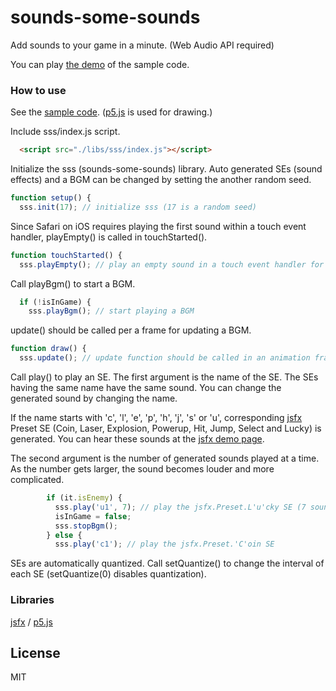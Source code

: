 sounds-some-sounds
======================
Add sounds to your game in a minute. (Web Audio API required)

You can play [the demo](http://abagames.sakura.ne.jp/16/sss/) of the sample code.

### How to use

See the [sample code](https://github.com/abagames/sounds-some-sounds/blob/master/www/index.html).
([p5.js](https://p5js.org/) is used for drawing.)

Include sss/index.js script.
```html
  <script src="./libs/sss/index.js"></script>
```

Initialize the sss (sounds-some-sounds) library.
Auto generated SEs (sound effects) and a BGM can be changed by setting the another random seed.
```js
function setup() {
  sss.init(17); // initialize sss (17 is a random seed)
```

Since Safari on iOS requires playing the first sound within a touch event handler,
playEmpty() is called in touchStarted().
```js
function touchStarted() {
  sss.playEmpty(); // play an empty sound in a touch event handler for iOS
```

Call playBgm() to start a BGM.
```js
  if (!isInGame) {
    sss.playBgm(); // start playing a BGM
```

update() should be called per a frame for updating a BGM.
```js
function draw() {
  sss.update(); // update function should be called in an animation frame handler
```

Call play() to play an SE. The first argument is the name of the SE.
The SEs having the same name have the same sound.
You can change the generated sound by changing the name.

If the name starts with 'c', 'l', 'e', 'p', 'h', 'j', 's' or 'u',
corresponding [jsfx](https://github.com/loov/jsfx) Preset SE 
(Coin, Laser, Explosion, Powerup, Hit, Jump, Select and Lucky) is generated.
You can hear these sounds at the [jsfx demo page](http://loov.io/jsfx/).

The second argument is the number of generated sounds played at a time.
As the number gets larger, the sound becomes louder and more complicated.
```js
        if (it.isEnemy) {
          sss.play('u1', 7); // play the jsfx.Preset.L'u'cky SE (7 sounds at a time)
          isInGame = false;
          sss.stopBgm();
        } else {
          sss.play('c1'); // play the jsfx.Preset.'C'oin SE
```

SEs are automatically quantized. Call setQuantize() to change the interval of
each SE (setQuantize(0) disables quantization).

### Libraries

[jsfx](https://github.com/loov/jsfx) /
[p5.js](https://p5js.org/)

License
----------
MIT
